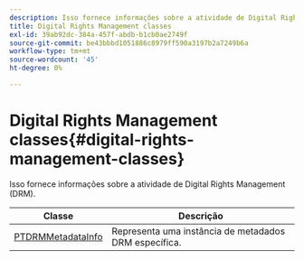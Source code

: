 ```yaml
---
description: Isso fornece informações sobre a atividade de Digital Rights Management (DRM).
title: Digital Rights Management classes
exl-id: 39ab92dc-384a-457f-abdb-b1cb0ae2749f
source-git-commit: be43bbbd1051886c8979ff590a3197b2a7249b6a
workflow-type: tm+mt
source-wordcount: '45'
ht-degree: 0%

---
```


# Digital Rights Management classes{#digital-rights-management-classes}

Isso fornece informações sobre a atividade de Digital Rights Management (DRM).

| **Classe** | **Descrição** |
|---|---|
| [PTDRMMetadataInfo](https://help.adobe.com/en_US/primetime/api/psdk/appledoc/Classes/PTDRMMetadataInfo.html) | Representa uma instância de metadados DRM específica. |
